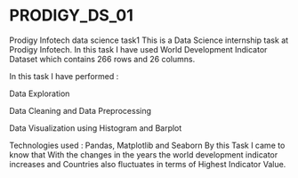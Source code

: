 # PRODIGY_DS_01
Prodigy Infotech data science task1
This is a Data Science internship task at Prodigy Infotech. In this task I have used World Development Indicator Dataset which contains 266 rows and 26 columns.

In this task I have performed :

Data Exploration

Data Cleaning and Data Preprocessing

Data Visualization using Histogram and Barplot

Technologies used : Pandas, Matplotlib and Seaborn By this Task I came to know that With the changes in the years the world development indicator increases and Countries also fluctuates in terms of Highest Indicator Value.
